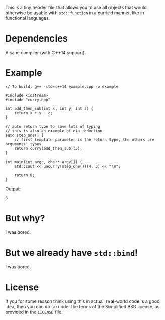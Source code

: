 This is a tiny header file that allows you to use all objects that would otherwise be usable with `std::function` in a curried manner, like in functional languages.


Dependencies
============

A sane compiler (with C++14 support).


Example
=======

    // To build: g++ -std=c++14 example.cpp -o example

    #include <iostream>
    #include "curry.hpp"

    int add_then_sub(int x, int y, int z) {
        return x + y - z;
    }

    // auto return type to save lots of typing
    // this is also an example of eta reduction
    auto step_one() {
        // first template parameter is the return type, the others are arguments' types
        return curry(add_then_sub)(5);
    }

    int main(int argc, char* argv[]) {
        std::cout << uncurry(step_one())(4, 3) << "\n";

        return 0;
    }

Output:
    
    6


But why?
========

I was bored.


But we already have `std::bind`!
================================

I was bored.


License
=======

If you for some reason think using this in actual, real-world code is a good idea, then you can do so under the terms of the Simplified BSD license, as provided in the `LICENSE` file.